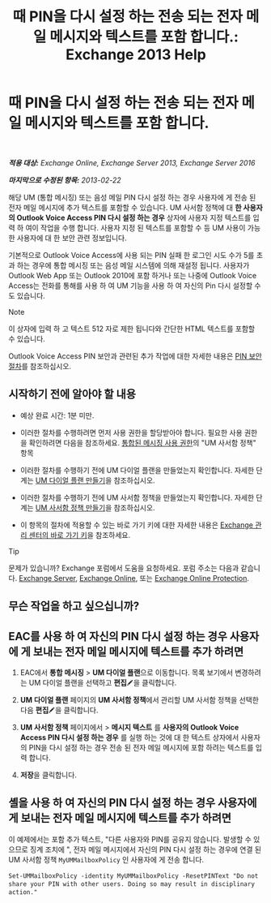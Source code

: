 ﻿---
title: '때 PIN을 다시 설정 하는 전송 되는 전자 메일 메시지와 텍스트를 포함 합니다.: Exchange 2013 Help'
TOCTitle: 때 PIN을 다시 설정 하는 전송 되는 전자 메일 메시지와 텍스트를 포함 합니다.
ms:assetid: f7a4d775-a588-412f-ac2c-11ab1a5c67eb
ms:mtpsurl: https://technet.microsoft.com/ko-kr/library/Bb201750(v=EXCHG.150)
ms:contentKeyID: 51407769
ms.date: 05/22/2018
mtps_version: v=EXCHG.150
ms.translationtype: MT
---

# 때 PIN을 다시 설정 하는 전송 되는 전자 메일 메시지와 텍스트를 포함 합니다.

 

_**적용 대상:** Exchange Online, Exchange Server 2013, Exchange Server 2016_

_**마지막으로 수정된 항목:** 2013-02-22_

해당 UM (통합 메시징) 또는 음성 메일 PIN 다시 설정 하는 경우 사용자에 게 전송 된 전자 메일 메시지에 추가 텍스트를 포함할 수 있습니다. UM 사서함 정책에 대 **한 사용자의 Outlook Voice Access PIN 다시 설정 하는 경우** 상자에 사용자 지정 텍스트를 입력 하 여이 작업을 수행 합니다. 사용자 지정 된 텍스트를 포함할 수 등 UM 사용이 가능한 사용자에 대 한 보안 관련 정보입니다.

기본적으로 Outlook Voice Access에 사용 되는 PIN 실패 한 로그인 시도 수가 5를 초과 하는 경우에 통합 메시징 또는 음성 메일 시스템에 의해 재설정 됩니다. 사용자가 Outlook Web App 또는 Outlook 2010에 포함 하거나 또는 나중에 Outlook Voice Access는 전화를 통해를 사용 하 여 UM 기능을 사용 하 여 자신의 Pin 다시 설정할 수도 있습니다.


> [!NOTE]
> 이 상자에 입력 하 고 텍스트 512 자로 제한 됩니다와 간단한 HTML 텍스트를 포함할 수 있습니다.



Outlook Voice Access PIN 보안과 관련된 추가 작업에 대한 자세한 내용은 [PIN 보안 절차](pin-security-procedures-exchange-2013-help.md)를 참조하십시오.

## 시작하기 전에 알아야 할 내용

  - 예상 완료 시간: 1분 미만.

  - 이러한 절차를 수행하려면 먼저 사용 권한을 할당받아야 합니다. 필요한 사용 권한을 확인하려면 다음을 참조하세요. [통합된 메시징 사용 권한](unified-messaging-permissions-exchange-2013-help.md)의 "UM 사서함 정책" 항목

  - 이러한 절차를 수행하기 전에 UM 다이얼 플랜을 만들었는지 확인합니다. 자세한 단계는 [UM 다이얼 플랜 만들기](create-a-um-dial-plan-exchange-2013-help.md)을 참조하십시오.

  - 이러한 절차를 수행하기 전에 UM 사서함 정책을 만들었는지 확인합니다. 자세한 단계는 [UM 사서함 정책 만들기](create-a-um-mailbox-policy-exchange-2013-help.md)을 참조하십시오.

  - 이 항목의 절차에 적용할 수 있는 바로 가기 키에 대한 자세한 내용은 [Exchange 관리 센터의 바로 가기 키](keyboard-shortcuts-in-the-exchange-admin-center-exchange-online-protection-help.md)을 참조하세요.


> [!TIP]
> 문제가 있습니까? Exchange 포럼에서 도움을 요청하세요. 포럼 주소는 다음과 같습니다. <A href="https://go.microsoft.com/fwlink/p/?linkid=60612">Exchange Server</A>, <A href="https://go.microsoft.com/fwlink/p/?linkid=267542">Exchange Online</A>, 또는 <A href="https://go.microsoft.com/fwlink/p/?linkid=285351">Exchange Online Protection</A>.



## 무슨 작업을 하고 싶으십니까?

## EAC를 사용 하 여 자신의 PIN 다시 설정 하는 경우 사용자에 게 보내는 전자 메일 메시지에 텍스트를 추가 하려면

1.  EAC에서 **통합 메시징** \> **UM 다이얼 플랜**으로 이동합니다. 목록 보기에서 변경하려는 UM 다이얼 플랜을 선택하고 **편집**![편집 아이콘](images/JJ218640.6f53ccb2-1f13-4c02-bea0-30690e6ea71d(EXCHG.150).gif "편집 아이콘")을 클릭합니다.

2.  **UM 다이얼 플랜** 페이지의 **UM 사서함 정책**에서 관리할 UM 사서함 정책을 선택한 다음 **편집**![편집 아이콘](images/JJ218640.6f53ccb2-1f13-4c02-bea0-30690e6ea71d(EXCHG.150).gif "편집 아이콘")을 클릭합니다.

3.  **UM 사서함 정책** 페이지에서 \> **메시지 텍스트** 를 **사용자의 Outlook Voice Access PIN 다시 설정 하는 경우** 를 실행 하는 것에 대 한 텍스트 상자에서 사용자의 PIN을 다시 설정 하는 경우 전송 된 전자 메일 메시지에 포함 하려는 텍스트를 입력 합니다.

4.  **저장**을 클릭합니다.

## 셸을 사용 하 여 자신의 PIN 다시 설정 하는 경우 사용자에 게 보내는 전자 메일 메시지에 텍스트를 추가 하려면

이 예제에서는 포함 추가 텍스트, "다른 사용자와 PIN를 공유지 않습니다. 발생할 수 있으므로 징계 조치에 ", 전자 메일 메시지에서 자신의 PIN 다시 설정 하는 경우에 연결 된 UM 사서함 정책 `MyUMMailboxPolicy` 인 사용자에 게 전송 합니다.

    Set-UMMailboxPolicy -identity MyUMMailboxPolicy -ResetPINText "Do not share your PIN with other users. Doing so may result in disciplinary action."

